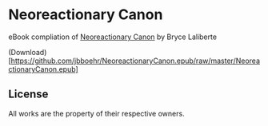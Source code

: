 # Neoreactionary Canon

eBook compliation of [Neoreactionary Canon](http://anarchopapist.wordpress.com/neoreactionary-canon/) by Bryce Laliberte

(Download)[https://github.com/jbboehr/NeoreactionaryCanon.epub/raw/master/NeoreactionaryCanon.epub]


## License

All works are the property of their respective owners.
